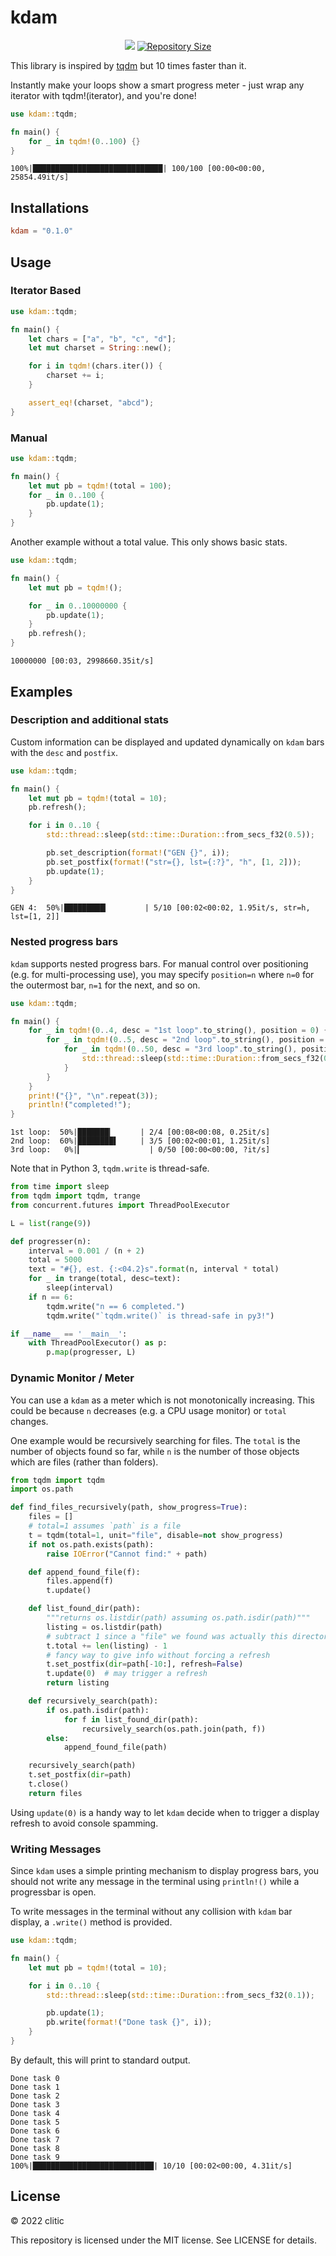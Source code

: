 # kdam

<p align="center">
  <a href="LICENSE" title="License: MIT"><img src="https://img.shields.io/badge/License-MIT-blue.svg"></a>
  <a href="https://github.com/clitic/kdam"><img src="https://img.shields.io/github/repo-size/clitic/kdam.svg" alt="Repository Size"></a>
</p>

This library is inspired by [tqdm](https://github.com/tqdm/tqdm) but 10 times faster than it.

Instantly make your loops show a smart progress meter - just wrap any iterator with tqdm!(iterator), and you're done!

```rust
use kdam::tqdm;

fn main() {
    for _ in tqdm!(0..100) {}
}
```

```
100%|█████████████████████████████| 100/100 [00:00<00:00, 25854.49it/s]
```

## Installations

```toml
kdam = "0.1.0"
```

## Usage

### Iterator Based

```rust
use kdam::tqdm;

fn main() {
    let chars = ["a", "b", "c", "d"];
    let mut charset = String::new();

    for i in tqdm!(chars.iter()) {
        charset += i;
    }

    assert_eq!(charset, "abcd");
}
```

### Manual

```rust
use kdam::tqdm;

fn main() {
    let mut pb = tqdm!(total = 100);
    for _ in 0..100 {
        pb.update(1);
    }
}
```

Another example without a total value. This only shows basic stats.

```rust
use kdam::tqdm;

fn main() {
    let mut pb = tqdm!();

    for _ in 0..10000000 {
        pb.update(1);
    }
    pb.refresh();
}
```

```
10000000 [00:03, 2998660.35it/s]
```

## Examples

### Description and additional stats

Custom information can be displayed and updated dynamically on `kdam` bars with the `desc` and `postfix`.

```rust
use kdam::tqdm;

fn main() {
    let mut pb = tqdm!(total = 10);
    pb.refresh();

    for i in 0..10 {
        std::thread::sleep(std::time::Duration::from_secs_f32(0.5));

        pb.set_description(format!("GEN {}", i));
        pb.set_postfix(format!("str={}, lst={:?}", "h", [1, 2]));
        pb.update(1);
    }
}
```

```
GEN 4:  50%|█████████▎        | 5/10 [00:02<00:02, 1.95it/s, str=h, lst=[1, 2]]
```

### Nested progress bars

`kdam` supports nested progress bars. For manual control over positioning (e.g. for multi-processing use), you
may specify `position=n` where `n=0` for the outermost bar, `n=1` for
the next, and so on.

```rust
use kdam::tqdm;

fn main() {
    for _ in tqdm!(0..4, desc = "1st loop".to_string(), position = 0) {
        for _ in tqdm!(0..5, desc = "2nd loop".to_string(), position = 1) {
            for _ in tqdm!(0..50, desc = "3rd loop".to_string(), position = 2) {
                std::thread::sleep(std::time::Duration::from_secs_f32(0.0001));
            }
        }
    }
    print!("{}", "\n".repeat(3));
    println!("completed!");
}
```

```
1st loop:  50%|███████▎      | 2/4 [00:08<00:08, 0.25it/s]
2nd loop:  60%|████████▌     | 3/5 [00:02<00:01, 1.25it/s]
3rd loop:   0%|▎               | 0/50 [00:00<00:00, ?it/s]
```

Note that in Python 3, `tqdm.write` is thread-safe.

```python
from time import sleep
from tqdm import tqdm, trange
from concurrent.futures import ThreadPoolExecutor

L = list(range(9))

def progresser(n):
    interval = 0.001 / (n + 2)
    total = 5000
    text = "#{}, est. {:<04.2}s".format(n, interval * total)
    for _ in trange(total, desc=text):
        sleep(interval)
    if n == 6:
        tqdm.write("n == 6 completed.")
        tqdm.write("`tqdm.write()` is thread-safe in py3!")

if __name__ == '__main__':
    with ThreadPoolExecutor() as p:
        p.map(progresser, L)
```

### Dynamic Monitor / Meter

You can use a `kdam` as a meter which is not monotonically increasing. This could be because `n` decreases (e.g. a CPU usage monitor) or `total` changes.

One example would be recursively searching for files. The `total` is the number of objects found so far, while `n` is the number of those objects which are files (rather than folders).

```python
from tqdm import tqdm
import os.path

def find_files_recursively(path, show_progress=True):
    files = []
    # total=1 assumes `path` is a file
    t = tqdm(total=1, unit="file", disable=not show_progress)
    if not os.path.exists(path):
        raise IOError("Cannot find:" + path)

    def append_found_file(f):
        files.append(f)
        t.update()

    def list_found_dir(path):
        """returns os.listdir(path) assuming os.path.isdir(path)"""
        listing = os.listdir(path)
        # subtract 1 since a "file" we found was actually this directory
        t.total += len(listing) - 1
        # fancy way to give info without forcing a refresh
        t.set_postfix(dir=path[-10:], refresh=False)
        t.update(0)  # may trigger a refresh
        return listing

    def recursively_search(path):
        if os.path.isdir(path):
            for f in list_found_dir(path):
                recursively_search(os.path.join(path, f))
        else:
            append_found_file(path)

    recursively_search(path)
    t.set_postfix(dir=path)
    t.close()
    return files
```

Using `update(0)` is a handy way to let `kdam` decide when to trigger a display refresh to avoid console spamming.

### Writing Messages

Since `kdam` uses a simple printing mechanism to display progress bars, you should not write any message in the terminal using `println!()` while a progressbar is open.

To write messages in the terminal without any collision with `kdam` bar display, a `.write()` method is provided.

```rust
use kdam::tqdm;

fn main() {
    let mut pb = tqdm!(total = 10);

    for i in 0..10 {
        std::thread::sleep(std::time::Duration::from_secs_f32(0.1));

        pb.update(1);
        pb.write(format!("Done task {}", i));
    }
}
```

By default, this will print to standard output.

```
Done task 0
Done task 1
Done task 2
Done task 3
Done task 4
Done task 5
Done task 6
Done task 7
Done task 8
Done task 9
100%|███████████████████████████| 10/10 [00:02<00:00, 4.31it/s]
```

## License

&copy; 2022 clitic

This repository is licensed under the MIT license. See LICENSE for details.
